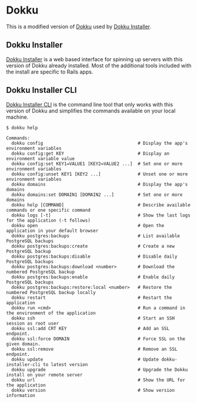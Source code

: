 # Dokku

This is a modified version of [Dokku](https://github.com/progrium/dokku) used by
[Dokku Installer](https://dokku.net).

## Dokku Installer

[Dokku Installer](https://dokku.net) is a web based interface for spinning up servers
with this version of Dokku already installed. Most of the additional tools included
with the install are specific to Rails apps.

## Dokku Installer CLI

[Dokku Installer CLI](https://github.com/brianpattison/dokku-installer-cli) is the
command line tool that only works with this version of Dokku and simplifies the
commands available on your local machine.

```
$ dokku help

Commands:
  dokku config                                    # Display the app's environment variables
  dokku config:get KEY                            # Display an environment variable value
  dokku config:set KEY1=VALUE1 [KEY2=VALUE2 ...]  # Set one or more environment variables
  dokku config:unset KEY1 [KEY2 ...]              # Unset one or more environment variables
  dokku domains                                   # Display the app's domains
  dokku domains:set DOMAIN1 [DOMAIN2 ...]         # Set one or more domains
  dokku help [COMMAND]                            # Describe available commands or one specific command
  dokku logs [-t]                                 # Show the last logs for the application (-t follows)
  dokku open                                      # Open the application in your default browser
  dokku postgres:backups                          # List available PostgreSQL backups
  dokku postgres:backups:create                   # Create a new PostgreSQL backup
  dokku postgres:backups:disable                  # Disable daily PostgreSQL backups
  dokku postgres:backups:download <number>        # Download the numbered PostgreSQL backup
  dokku postgres:backups:enable                   # Enable daily PostgreSQL backups
  dokku postgres:backups:restore:local <number>   # Restore the numbered PostgreSQL backup locally
  dokku restart                                   # Restart the application
  dokku run <cmd>                                 # Run a command in the environment of the application
  dokku ssh                                       # Start an SSH session as root user
  dokku ssl:add CRT KEY                           # Add an SSL endpoint.
  dokku ssl:force DOMAIN                          # Force SSL on the given domain.
  dokku ssl:remove                                # Remove an SSL endpoint.
  dokku update                                    # Update dokku-installer-cli to latest version
  dokku upgrade                                   # Upgrade the Dokku install on your remote server
  dokku url                                       # Show the URL for the application
  dokku version                                   # Show version information
```
